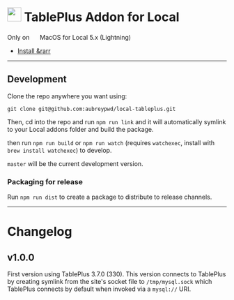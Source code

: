 # <img src="https://tableplus.com/resources/favicons/apple-icon-180x180.png" style="display:inline" height="32" width="32"> TablePlus Addon for Local

Only on <img src="https://lh3.googleusercontent.com/proxy/qb4yE71EW3HgI7iSim7Lbxf31H1xbU1TmeVMx6ThlM0XlZOBD21qhvkK9bIl5fcKrzpzJIhyYle_REQ3SH6Uai0lSP4bTJd-c9bTJ6KHGfR_YsGFVpWMLgQQ4Xl-A14sOps" style="display:inline" height="16" width="16"> MacOS for Local 5.x (Lightning)

- [Install &rarr](https://github.com/aubreypwd/local-tableplus/releases/tag/v1.0.0)

--------------------

## Development

Clone the repo anywhere you want using:

```
git clone git@github.com:aubreypwd/local-tableplus.git
```

Then, cd into the repo and run `npm run link` and it will automatically symlink to your Local addons folder and build the package.

then run `npm run build` or `npm run watch` (requires `watchexec`, install with `brew install watchexec`) to develop.

`master` will be the current development version.

### Packaging for release

Run `npm run dist` to create a package to distribute to release channels.

-------------------------

# Changelog 

## v1.0.0

First version using TablePlus 3.7.0 (330). This version connects to TablePlus by creating symlink from the site's socket file to `/tmp/mysql.sock` which TablePlus connects by default when invoked via a `mysql://` URI.
